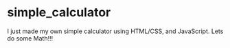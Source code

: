 # simple_calculator

I just made my own simple calculator using HTML/CSS, and JavaScript.
Lets do some Math!!!
